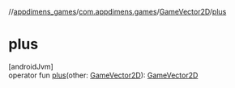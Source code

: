 //[appdimens_games](../../../index.md)/[com.appdimens.games](../index.md)/[GameVector2D](index.md)/[plus](plus.md)

# plus

[androidJvm]\
operator fun [plus](plus.md)(other: [GameVector2D](index.md)): [GameVector2D](index.md)